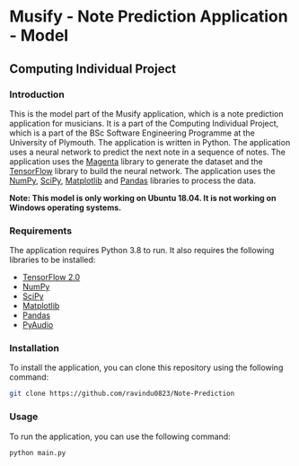 # Musify - Note Prediction Application - Model

## Computing Individual Project

### Introduction

This is the model part of the Musify application, which is a note prediction application for musicians. It is a part of the Computing Individual Project, which is a part of the BSc Software Engineering Programme at the University of Plymouth. The application is written in Python. The application uses a neural network to predict the next note in a sequence of notes. The application uses the [Magenta](https://magenta.tensorflow.org/ "Magenta") library to generate the dataset and the [TensorFlow](https://www.tensorflow.org/ "TensorFlow") library to build the neural network. The application uses the [NumPy](https://numpy.org/ "NumPy"), [SciPy](https://www.scipy.org/ "SciPy"), [Matplotlib](https://matplotlib.org/ "Matplotlib") and [Pandas](https://pandas.pydata.org/ "Pandas") libraries to process the data.

**Note: This model is only working on Ubuntu 18.04. It is not working on Windows operating systems.**

### Requirements

The application requires Python 3.8 to run. It also requires the following libraries to be installed:

- [TensorFlow 2.0](https://www.tensorflow.org/ "TensorFlow 2.0")
- [NumPy](https://numpy.org/ "NumPy")
- [SciPy](https://www.scipy.org/ "SciPy")
- [Matplotlib](https://matplotlib.org/ "Matplotlib")
- [Pandas](https://pandas.pydata.org/ "Pandas")
- [PyAudio](https://pypi.org/project/PyAudio/ "PyAudio")

### Installation

To install the application, you can clone this repository using the following command:

```bash
git clone https://github.com/ravindu0823/Note-Prediction
```

### Usage

To run the application, you can use the following command:

```bash
python main.py
```
